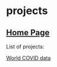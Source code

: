 # projects

[Home Page](https://sjadata.github.io/projects/)
---

List of projects:

[World COVID data](https://sjadata.github.io/world-covid/)
